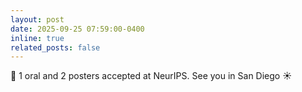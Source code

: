 ```yaml
---
layout: post
date: 2025-09-25 07:59:00-0400
inline: true
related_posts: false
---
```


 :tada: 1 oral and 2 posters accepted at NeurIPS. See you in San Diego :sunny: